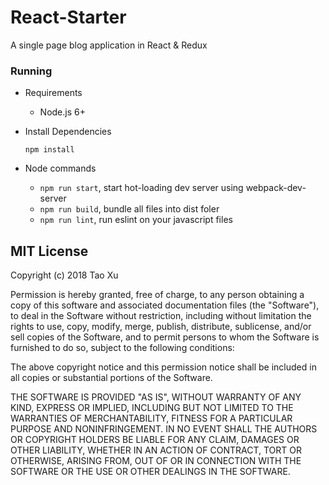 # React-Starter

A single page blog application in React & Redux


### Running

- Requirements
  - Node.js 6+

- Install Dependencies

  ```
  npm install
  ```

- Node commands
  - `npm run start`, start hot-loading dev server using webpack-dev-server
  - `npm run build`, bundle all files into dist foler
  - `npm run lint`, run eslint on your javascript files

## MIT License

Copyright (c) 2018 Tao Xu

Permission is hereby granted, free of charge, to any person obtaining a copy
of this software and associated documentation files (the "Software"), to deal
in the Software without restriction, including without limitation the rights
to use, copy, modify, merge, publish, distribute, sublicense, and/or sell
copies of the Software, and to permit persons to whom the Software is
furnished to do so, subject to the following conditions:

The above copyright notice and this permission notice shall be included in all
copies or substantial portions of the Software.

THE SOFTWARE IS PROVIDED "AS IS", WITHOUT WARRANTY OF ANY KIND, EXPRESS OR
IMPLIED, INCLUDING BUT NOT LIMITED TO THE WARRANTIES OF MERCHANTABILITY,
FITNESS FOR A PARTICULAR PURPOSE AND NONINFRINGEMENT. IN NO EVENT SHALL THE
AUTHORS OR COPYRIGHT HOLDERS BE LIABLE FOR ANY CLAIM, DAMAGES OR OTHER
LIABILITY, WHETHER IN AN ACTION OF CONTRACT, TORT OR OTHERWISE, ARISING FROM,
OUT OF OR IN CONNECTION WITH THE SOFTWARE OR THE USE OR OTHER DEALINGS IN THE
SOFTWARE.
